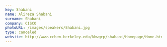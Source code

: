 ```yaml
---
key: Shabani
name: Alireza Shabani
surname: Shabani 
company: CISCO
photoURL: /images/speakers/Shabani.jpg
type: canceled
website: http://www.cchem.berkeley.edu/kbwgrp/shabani/Homepage/Home.html
---
```

